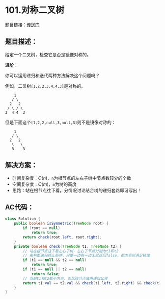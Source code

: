 # 101.对称二叉树
题目链接：[传送门](https://leetcode-cn.com/problems/symmetric-tree/)

## 题目描述：
给定一个二叉树，检查它是否是镜像对称的。

**进阶**：

你可以运用递归和迭代两种方法解决这个问题吗？

例如，二叉树`[1,2,2,3,4,4,3]`是对称的。

```
    1
   / \
  2   2
 / \ / \
3  4 4  3
```

但是下面这个`[1,2,2,null,3,null,3]`则不是镜像对称的：

```
    1
   / \
  2   2
   \   \
   3    3
```

## 解决方案：
- 时间复杂度：$O(n)$，`n`为根节点的左右子树中节点数较少的个数
- 空间复杂度：$O(m)$，`m`为树的高度
- 思路：站在根节点往下看，分情况讨论结合树的递归套路即可写出！

## AC代码：
```java
class Solution {
	public boolean isSymmetric(TreeNode root) {
		if (root == null)
			return true;
		return check(root.left, root.right);
	}
	private boolean check(TreeNode t1, TreeNode t2) {
		// 站在根节点往下看左右子树，左右子节点分别为t1和t2
		// 先判断递归终止条件，只要一边有一边无就返回false，都为空则满足镜像
		if (t1 == null && t2 == null)
			return true;
		if (t1 == null || t2 == null)
			return false;
		// 当前t1和t2都不为空，先比较节点值再递归比较
		return t1.val == t2.val && check(t1.left, t2.right) && check(t1.right, t2.left);
	}
}
```
